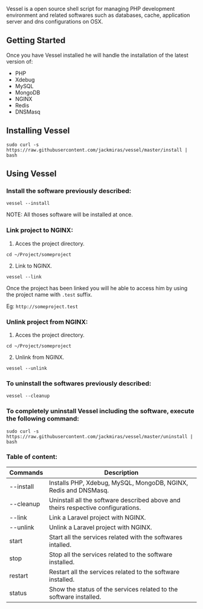 Vessel is a open source shell script for managing PHP development environment and related softwares such as databases, cache, application server and dns configurations on OSX.

## Getting Started

Once you have Vessel installed he will handle the installation of the latest version of:
- PHP
- Xdebug
- MySQL
- MongoDB
- NGINX
- Redis
- DNSMasq

## Installing Vessel

```
sudo curl -s https://raw.githubusercontent.com/jackmiras/vessel/master/install | bash
```

## Using Vessel

### Install the software previously described:

```
vessel --install
```

NOTE: All thoses software will be installed at once.

### Link project to NGINX:

1. Acces the project directory.

```
cd ~/Project/someproject
```

2. Link to NGINX.

```
vessel --link
```

Once the project has been linked you will he able to access him by using the project name with `.test` suffix.

Eg: `http://someproject.test`

### Unlink project from NGINX:

1. Acces the project directory.

```
cd ~/Project/someproject
```

2. Unlink from NGINX.

```
vessel --unlink
```

### To uninstall the softwares previously described:

```
vessel --cleanup
```

### To completely uninstall Vessel including the software, execute the following command:

```
sudo curl -s https://raw.githubusercontent.com/jackmiras/vessel/master/uninstall | bash
```

### Table of content:

| Commands  | Description                                                                      |
|-----------|----------------------------------------------------------------------------------|
| --install | Installs PHP, Xdebug, MySQL, MongoDB, NGINX, Redis and DNSMasq.                  |
| --cleanup | Uninstall all the software described above and theirs respective configurations. |
| --link    | Link a Laravel project with NGINX.                                               |
| --unlink  | Unlink a Laravel project with NGINX.                                             |
| start     |  Start all the services related with the softwares intalled.                     |
| stop      |  Stop all the services related to the software installed.                        |
| restart   | Restart all the services related to the software installed.                      |
| status    | Show the status of the services related to the software installed.               |
